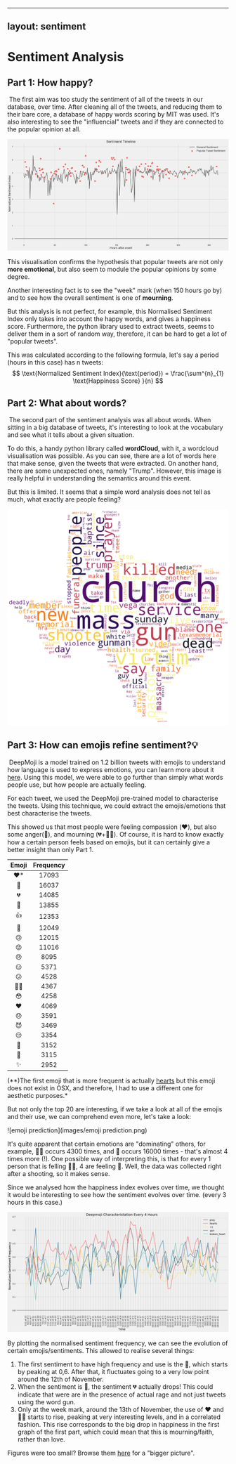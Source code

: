 
---
layout: sentiment
---

# Sentiment Analysis

## Part 1: How happy?  

​	The first aim was too study the sentiment of all of the tweets in our database, over time. After cleaning all of the tweets, and reducing them to their bare core, a database of happy words scoring by MIT was used. It's also interesting to see the "influencial" tweets and if they are connected to the popular opinion at all.

![over_time](images/over_time.png)

This visualisation confirms the hypothesis that popular tweets are not only **more emotional**, but also seem to module the popular opinions by some degree.

Another interesting fact is to see the "week" mark (when 150 hours go by) and to see how the overall sentiment is one of **mourning**.

But this analysis is not perfect, for example, this Normalised Sentiment Index only takes into account the happy words, and gives a happiness score. Furthermore, the python library used to extract tweets, seems to deliver them in a sort of random way, therefore, it can be hard to get a lot of "popular tweets".

This was calculated according to the following formula, let's say a period (hours in this case) has n tweets:
$$
\text{Normalized Sentiment Index}(\text{period}) = \frac{\sum^{n}_{1} \text{Happiness Score} }{n}
$$

## Part 2: What about words?  

​	The second part of the sentiment analysis was all about words. When sitting in a big database of tweets, it's interesting to look at the vocabulary and see what it tells about a given situation.

To do this, a handy python library called **wordCloud**, with it, a wordcloud visualisation was possible. As you can see, there are a lot of words here that make sense, given the tweets that were extracted. On another hand, there are some unexpected ones, namely "Trump". However, this image is really helpful in understanding the semantics around this event.

But this is limited. It seems that a simple word analysis does not tell as much, what exactly are people feeling?

![emoji prediction](images/word_cloud.png)





## Part 3: How can emojis refine sentiment?💡

​	DeepMoji is a model trained on 1.2 billion tweets with emojis to understand how language is used to express emotions, you can learn more about it [here](https://github.com/bfelbo/DeepMoji). Using this model, we were able to go further than simply what words people use, but how people are actually feeling.

For each tweet, we used the DeepMoji pre-trained model to characterise the tweets. Using this technique, we could extract the emojis/emotions that best characterise the tweets.

This showed us that most people were feeling compassion (❤️), but also some anger(🔫), and mourning (💔+🙏🏻). Of course, it is hard to know exactly how a certain person feels based on emojis, but it can certainly give a better insight than only Part 1.



| Emoji | Frequency |
| :---: | :-------: |
|  ❤️*  |   17093   |
|  🔫   |   16037   |
|  💔   |   14085   |
|  🙏   |   13855   |
|  👍   |   12353   |
|  💟   |   12049   |
|  😢   |   12015   |
|  😡   |   11016   |
|  😠   |   8095    |
|  😐   |   5371    |
|  😕   |   4528    |
|  ✌🏻  |   4367    |
|  😳   |   4258    |
|  ❤️   |   4069    |
|  😞   |   3591    |
|  😈   |   3469    |
|  😑   |   3354    |
|  💪   |   3152    |
|  👊   |   3115    |
|   ✨   |   2952    |

 (**)The first emoji that is more frequent is actually [hearts](https://emojipedia-us.s3.amazonaws.com/thumbs/144/twitter/103/black-heart-suit_2665.png) but this emoji does not exist in OSX, and therefore, I had to use a different one for aesthetic purposes.*

But not only the top 20 are interesting, if we take a look at all of the emojis and their use, we can comprehend even more, let's take a look:

![emoji prediction](images/emoji prediction.png)

It's quite apparent that certain emotions are "dominating" others, for example, ✌🏻 occurs 4300 times, and 🔫  occurs 16000 times - that's almost 4 times more (!). One possible way of interpreting this, is that for every 1 person that is felling ✌🏻, 4 are feeling 🔫.  Well, the data was collected right after a shooting, so it makes sense.

Since we analysed how the happiness index evolves over time, we thought it would be interesting to see how the sentiment evolves over time. (every 3 hours in this case.)

![over_time](images/emoji_over_time.png)

By plotting the normalised sentiment frequency, we can see the evolution of certain emojis/sentiments. This allowed to realise several things:

1. The first sentiment to have high frequency and use is the 🔫, which starts by peaking at 0,6. After that, it fluctuates going to a very low point around the 12th of November.
2. When the sentiment is 🔫, the sentiment 💔 actually drops! This could indicate that were are in the presence of actual rage and not just tweets using the word gun.
3. Only at the week mark, around the 13th of November, the use of ❤️ and 🙏🏻 starts to rise, peaking at very interesting levels, and in a correlated fashion. This rise corresponds to the big drop in happiness in the first graph of the first part, which could mean that this is mourning/faith, rather than love.



Figures were too small? Browse them [here](https://imgur.com/a/FWdZy) for a "bigger picture".
